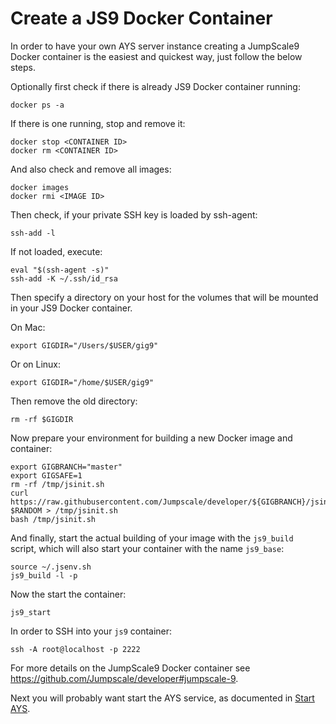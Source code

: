 # Create a JS9 Docker Container

In order to have your own AYS server instance creating a JumpScale9 Docker container is the easiest and quickest way, just follow the below steps.

Optionally first check if there is already JS9 Docker container running:
```shell
docker ps -a
```

If there is one running, stop and remove it:
```shell
docker stop <CONTAINER ID>
docker rm <CONTAINER ID>
```

And also check and remove all images:
```shell
docker images
docker rmi <IMAGE ID>
```

Then check, if your private SSH key is loaded by ssh-agent:
```shell
ssh-add -l
```

If not loaded, execute:
```shell
eval "$(ssh-agent -s)"
ssh-add -K ~/.ssh/id_rsa
```

Then specify a directory on your host for the volumes that will be mounted in your JS9 Docker container.

On Mac:
```shell
export GIGDIR="/Users/$USER/gig9"
```

Or on Linux:
```shell
export GIGDIR="/home/$USER/gig9"
```

Then remove the old directory:
```shell
rm -rf $GIGDIR
```

Now prepare your environment for building a new Docker image and container:
```shell
export GIGBRANCH="master"
export GIGSAFE=1
rm -rf /tmp/jsinit.sh
curl https://raw.githubusercontent.com/Jumpscale/developer/${GIGBRANCH}/jsinit.sh?$RANDOM > /tmp/jsinit.sh
bash /tmp/jsinit.sh
```

And finally, start the actual building of your image with the `js9_build ` script, which will also start your container with the name `js9_base`:
```shell
source ~/.jsenv.sh
js9_build -l -p
```

Now the start the container:
```shell
js9_start
```

In order to SSH into your `js9` container:
```shell
ssh -A root@localhost -p 2222
```

For more details on the JumpScale9 Docker container see https://github.com/Jumpscale/developer#jumpscale-9.

Next you will probably want start the AYS service, as documented in [Start AYS](startays.md).
